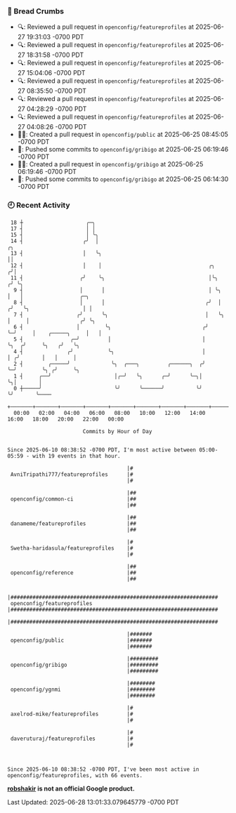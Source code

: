 ### 🍞 Bread Crumbs

 * 🔍: Reviewed a pull request in  `openconfig/featureprofiles` at 2025-06-27 19:31:03 -0700 PDT
 * 🔍: Reviewed a pull request in  `openconfig/featureprofiles` at 2025-06-27 18:31:58 -0700 PDT
 * 🔍: Reviewed a pull request in  `openconfig/featureprofiles` at 2025-06-27 15:04:06 -0700 PDT
 * 🔍: Reviewed a pull request in  `openconfig/featureprofiles` at 2025-06-27 08:35:50 -0700 PDT
 * 🔍: Reviewed a pull request in  `openconfig/featureprofiles` at 2025-06-27 04:28:29 -0700 PDT
 * 🔍: Reviewed a pull request in  `openconfig/featureprofiles` at 2025-06-27 04:08:26 -0700 PDT
 * ✍🏼: Created a pull request in `openconfig/public` at 2025-06-25 08:45:05 -0700 PDT
 * 🚢: Pushed some commits to `openconfig/gribigo` at 2025-06-25 06:19:46 -0700 PDT
 * ✍🏼: Created a pull request in `openconfig/gribigo` at 2025-06-25 06:19:46 -0700 PDT
 * 🚢: Pushed some commits to `openconfig/gribigo` at 2025-06-25 06:14:30 -0700 PDT

### 🕘 Recent Activity
```
 18 ┼                    ╭─╮
 17 ┤                    │ │
 15 ┤                    │ ╰╮
 14 ┤                   ╭╯  │                                            ╭╮
 13 ┤                   │   ╰╮                                           ││
 12 ┤                   │    │                                  ╭╮      ╭╯│
 11 ┤                  ╭╯    ╰╮                                 │╰╮    ╭╯ ╰╮
  9 ┤                  │      │                                 │ ╰╮   │   │                  ╭─╮
  8 ┤                  │      │                                ╭╯  │  ╭╯   ╰╮                 │ │
  7 ┤                 ╭╯      ╰╮                               │   ╰╮ │     │                ╭╯ ╰╮
  6 ┤                 │        ╰╮                             ╭╯    ╰─╯     │    ╭─────╮     │   │
  5 ┤               ╭─╯         │                             │             ╰╮  ╭╯     ╰╮   ╭╯   ╰╮
  4 ┤              ╭╯           ╰╮                            │              │ ╭╯       │   │     │
  2 ┤        ╭─────╯             ╰╮  ╭───╮         ╭──────╮  ╭╯              ╰─╯        ╰╮ ╭╯     ╰╮
  1 ┤     ╭──╯                    │╭─╯   ╰╮      ╭─╯      ╰─╮│                           ╰╮│       │
  0 ┼─────╯                       ╰╯      ╰──────╯          ╰╯                            ╰╯       ╰────
    +───────+───────+───────+───────+───────+───────+───────+───────+───────+───────+───────+───────+────
  00:00   02:00   04:00   06:00   08:00   10:00   12:00   14:00   16:00   18:00   20:00   22:00   00:00   

						Commits by Hour of Day


Since 2025-06-10 08:38:52 -0700 PDT, I'm most active between 05:00-05:59 - with 19 events in that hour.

```



```
                                      |#
 AvniTripathi777/featureprofiles      |#
                                      |#

                                      |##
 openconfig/common-ci                 |##
                                      |##

                                      |##
 danameme/featureprofiles             |##
                                      |##

                                      |#
 Swetha-haridasula/featureprofiles    |#
                                      |#

                                      |##
 openconfig/reference                 |##
                                      |##

                                      |##################################################################
 openconfig/featureprofiles           |##################################################################
                                      |##################################################################

                                      |#######
 openconfig/public                    |#######
                                      |#######

                                      |#########
 openconfig/gribigo                   |#########
                                      |#########

                                      |########
 openconfig/ygnmi                     |########
                                      |########

                                      |#
 axelrod-mike/featureprofiles         |#
                                      |#

                                      |#
 daveruturaj/featureprofiles          |#
                                      |#



Since 2025-06-10 08:38:52 -0700 PDT, I've been most active in openconfig/featureprofiles, with 66 events.

```
**[robshakir](mailto:robjs@google.com) is not an official Google product.**  


Last Updated: 2025-06-28 13:01:33.079645779 -0700 PDT
